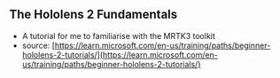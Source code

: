 ## The Hololens 2 Fundamentals
- A tutorial for me to familiarise with the MRTK3 toolkit
- source: [https://learn.microsoft.com/en-us/training/paths/beginner-hololens-2-tutorials/](https://learn.microsoft.com/en-us/training/paths/beginner-hololens-2-tutorials/)

